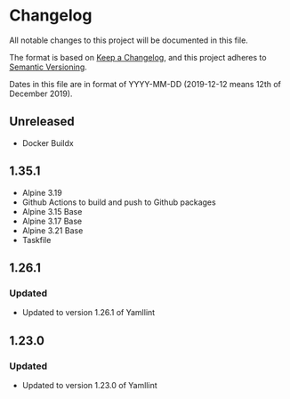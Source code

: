 # Changelog

All notable changes to this project will be documented in this file.

The format is based on [Keep a Changelog](https://keepachangelog.com/en/1.0.0/),
and this project adheres to [Semantic Versioning](https://semver.org/spec/v2).

Dates in this file are in format of YYYY-MM-DD (2019-12-12 means 12th of December 2019).


## Unreleased
* Docker Buildx

## 1.35.1
* Alpine 3.19
* Github Actions to build and push to Github packages
* Alpine 3.15 Base
* Alpine 3.17 Base
* Alpine 3.21 Base
* Taskfile

## 1.26.1

### Updated

* Updated to version 1.26.1 of Yamllint

## 1.23.0

### Updated

* Updated to version 1.23.0 of Yamllint
